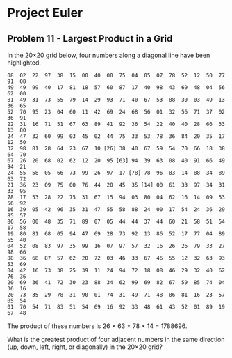 # Project Euler

## Problem 11 - Largest Product in a Grid

In the 20×20 grid below, four numbers along a diagonal line have been highlighted.

    08  02  22  97  38  15  00  40  00  75  04  05  07  78  52  12  50  77  91  08
    49  49  99  40  17  81  18  57  60  87  17  40  98  43  69  48  04  56  62  00
    81  49  31  73  55  79  14  29  93  71  40  67  53  88  30  03  49  13  36  65
    52  70  95  23  04  60  11  42  69  24  68  56  01  32  56  71  37  02  36  91
    22  31  16  71  51  67  63  89  41  92  36  54  22  40  40  28  66  33  13  80
    24  47  32  60  99  03  45  02  44  75  33  53  78  36  84  20  35  17  12  50
    32  98  81  28  64  23  67  10 [26] 38  40  67  59  54  70  66  18  38  64  70
    67  26  20  68  02  62  12  20  95 [63] 94  39  63  08  40  91  66  49  94  21
    24  55  58  05  66  73  99  26  97  17 [78] 78  96  83  14  88  34  89  63  72
    21  36  23  09  75  00  76  44  20  45  35 [14] 00  61  33  97  34  31  33  95
    78  17  53  28  22  75  31  67  15  94  03  80  04  62  16  14  09  53  56  92
    16  39  05  42  96  35  31  47  55  58  88  24  00  17  54  24  36  29  85  57
    86  56  00  48  35  71  89  07  05  44  44  37  44  60  21  58  51  54  17  58
    19  80  81  68  05  94  47  69  28  73  92  13  86  52  17  77  04  89  55  40
    04  52  08  83  97  35  99  16  07  97  57  32  16  26  26  79  33  27  98  66
    88  36  68  87  57  62  20  72  03  46  33  67  46  55  12  32  63  93  53  69
    04  42  16  73  38  25  39  11  24  94  72  18  08  46  29  32  40  62  76  36
    20  69  36  41  72  30  23  88  34  62  99  69  82  67  59  85  74  04  36  16
    20  73  35  29  78  31  90  01  74  31  49  71  48  86  81  16  23  57  05  54
    01  70  54  71  83  51  54  69  16  92  33  48  61  43  52  01  89  19  67  48

The product of these numbers is 26 × 63 × 78 × 14 = 1788696.

What is the greatest product of four adjacent numbers in the same direction (up, down, left, right, or diagonally) in the 20×20 grid?
